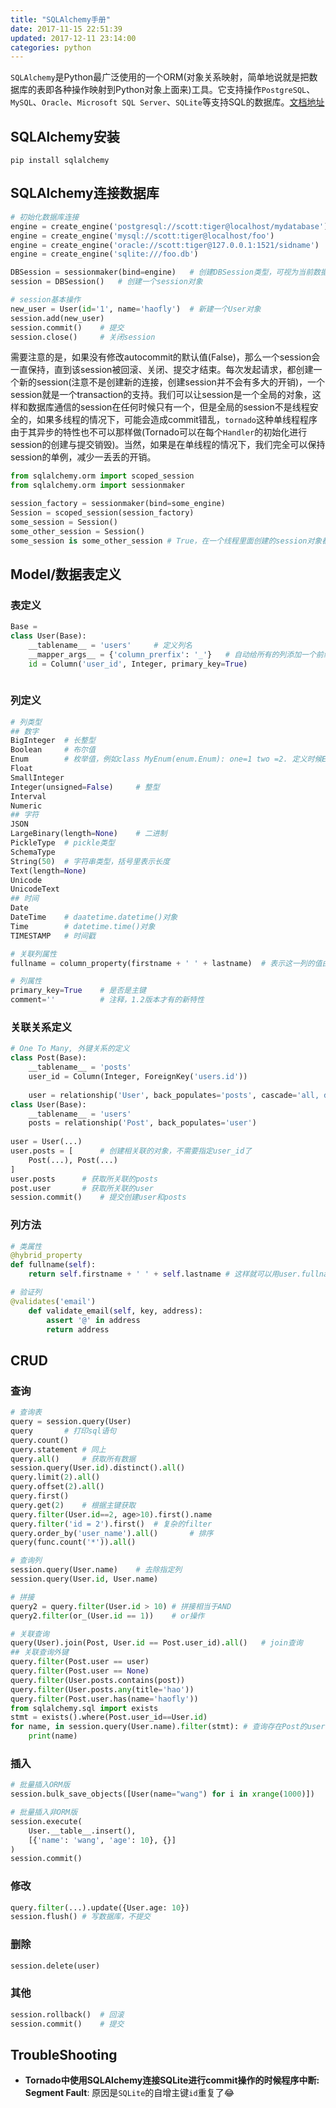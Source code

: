 ```yaml
---
title: "SQLAlchemy手册"
date: 2017-11-15 22:51:39
updated: 2017-12-11 23:14:00
categories: python
---
```


`SQLAlchemy`是Python最广泛使用的一个ORM(对象关系映射，简单地说就是把数据库的表即各种操作映射到Python对象上面来)工具。它支持操作`PostgreSQL`、`MySQL`、`Oracle`、`Microsoft SQL Server`、`SQLite`等支持SQL的数据库。[文档地址](http://docs.sqlalchemy.org/en/latest/contents.html)

## SQLAlchemy安装

```shell
pip install sqlalchemy
```

## SQLAlchemy连接数据库

<!--more-->

```python
# 初始化数据库连接
engine = create_engine('postgresql://scott:tiger@localhost/mydatabase')
engine = create_engine('mysql://scott:tiger@localhost/foo')
engine = create_engine('oracle://scott:tiger@127.0.0.1:1521/sidname')
engine = create_engine('sqlite:///foo.db')

DBSession = sessionmaker(bind=engine)	# 创建DBSession类型，可视为当前数据库的连接
session = DBSession()	# 创建一个session对象

# session基本操作
new_user = User(id='1', name='haofly')	# 新建一个User对象
session.add(new_user)
session.commit()	# 提交
session.close()		# 关闭session
```

需要注意的是，如果没有修改autocommit的默认值(False)，那么一个session会一直保持，直到该session被回滚、关闭、提交才结束。每次发起请求，都创建一个新的session(注意不是创建新的连接，创建session并不会有多大的开销)，一个session就是一个transaction的支持。我们可以让session是一个全局的对象，这样和数据库通信的session在任何时候只有一个，但是全局的session不是线程安全的，如果多线程的情况下，可能会造成commit错乱，`tornado`这种单线程程序由于其异步的特性也不可以那样做(Tornado可以在每个`Handler`的初始化进行session的创建与提交销毁)。当然，如果是在单线程的情况下，我们完全可以保持session的单例，减少一丢丢的开销。

```python
from sqlalchemy.orm import scoped_session
from sqlalchemy.orm import sessionmaker

session_factory = sessionmaker(bind=some_engine)
Session = scoped_session(session_factory)
some_session = Session()
some_other_session = Session()
some_session is some_other_session # True，在一个线程里面创建的session对象都是一样的了。
```

## Model/数据表定义

### 表定义

```python
Base = 
class User(Base):
    __tablename__ = 'users'		# 定义列名
    __mapper_args__ = {'column_prerfix': '_'}	# 自动给所有的列添加一个前缀
    id = Column('user_id', Integer, primary_key=True)
   
```

### 列定义

```python
# 列类型
## 数字
BigInteger	# 长整型
Boolean		# 布尔值
Enum		# 枚举值，例如class MyEnum(enum.Enum): one=1 two =2. 定义时候Enum(MyEnum)
Float
SmallInteger
Integer(unsigned=False)		# 整型
Interval
Numeric
## 字符
JSON
LargeBinary(length=None)	# 二进制
PickleType	# pickle类型
SchemaType
String(50)	# 字符串类型，括号里表示长度
Text(length=None)
Unicode
UnicodeText
## 时间
Date
DateTime	# daatetime.datetime()对象
Time		# datetime.time()对象
TIMESTAMP	# 时间戳

# 关联列属性
fullname = column_property(firstname + ' ' + lastname)	# 表示这一列的值由指定的列值确定

# 列属性
primary_key=True	# 是否是主键
comment=''			# 注释，1.2版本才有的新特性
```

### 关联关系定义

```python
# One To Many, 外键关系的定义
class Post(Base):
    __tablename__ = 'posts'
    user_id = Column(Integer, ForeignKey('users.id'))
    
    user = relationship('User', back_populates='posts', cascade='all, delete, delete-orphan')	# back_populates属性为反向关系所对应的属性进行命名，cascade属性是一个触发器，表示当删除user的时候，与其关联的posts会自动同时删除，但无论怎样，我更建议自己手动去删除
class User(Base):
    __tablename__ = 'users'
    posts = relationship('Post', back_populates='user')
    
user = User(...)
user.posts = [		# 创建相关联的对象，不需要指定user_id了
    Post(...), Post(...)
]
user.posts		# 获取所关联的posts
post.user		# 获取所关联的user
session.commit()	# 提交创建user和posts
```

### 列方法

```python
# 类属性
@hybrid_property
def fullname(self):
    return self.firstname + ' ' + self.lastname	# 这样就可以用user.fullname访问该属性

# 验证列
@validates('email')
    def validate_email(self, key, address):
        assert '@' in address
        return address
```

## CRUD

### 查询

```python
# 查询表
query = session.query(User)
query		# 打印sql语句
query.count()
query.statement	# 同上
query.all()		# 获取所有数据
session.query(User.id).distinct().all()
query.limit(2).all()
query.offset(2).all()
query.first()
query.get(2)	# 根据主键获取
query.filter(User.id==2, age>10).first().name
query.filter('id = 2').first()	# 复杂的filter
query.order_by('user_name').all()		# 排序
query(func.count('*')).all()

# 查询列
session.query(User.name)	# 去除指定列
session.query(User.id, User.name)

# 拼接
query2 = query.filter(User.id > 10)	# 拼接相当于AND
query2.filter(or_(User.id == 1))	# or操作

# 关联查询
query(User).join(Post, User.id == Post.user_id).all()	# join查询
## 关联查询外键
query.filter(Post.user == user)
query.filter(Post.user == None)
query.filter(User.posts.contains(post))
query.filter(User.posts.any(title='hao'))
query.filter(Post.user.has(name='haofly'))
from sqlalchemy.sql import exists
stmt = exists().where(Post.user_id==User.id)
for name, in session.query(User.name).filter(stmt):	# 查询存在Post的user
    print(name)
```

### 插入

```python
# 批量插入ORM版
session.bulk_save_objects([User(name="wang") for i in xrange(1000)])

# 批量插入非ORM版
session.execute(
    User.__table__.insert(),
    [{'name': 'wang', 'age': 10}, {}]
)
session.commit()
```

### 修改

```python
query.filter(...).update({User.age: 10})
session.flush()	# 写数据库，不提交
```

### 删除

```python
session.delete(user)
```

### 其他

```python
session.rollback()	# 回滚
session.commit()	# 提交
```

## TroubleShooting

- **Tornado中使用SQLAlchemy连接SQLite进行commit操作的时候程序中断: Segment Fault**: 原因是`SQLite`的自增主键`id`重复了😂


